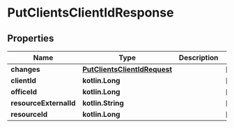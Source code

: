 
# PutClientsClientIdResponse

## Properties
| Name | Type | Description | Notes |
| ------------ | ------------- | ------------- | ------------- |
| **changes** | [**PutClientsClientIdRequest**](PutClientsClientIdRequest.md) |  |  [optional] |
| **clientId** | **kotlin.Long** |  |  [optional] |
| **officeId** | **kotlin.Long** |  |  [optional] |
| **resourceExternalId** | **kotlin.String** |  |  [optional] |
| **resourceId** | **kotlin.Long** |  |  [optional] |



